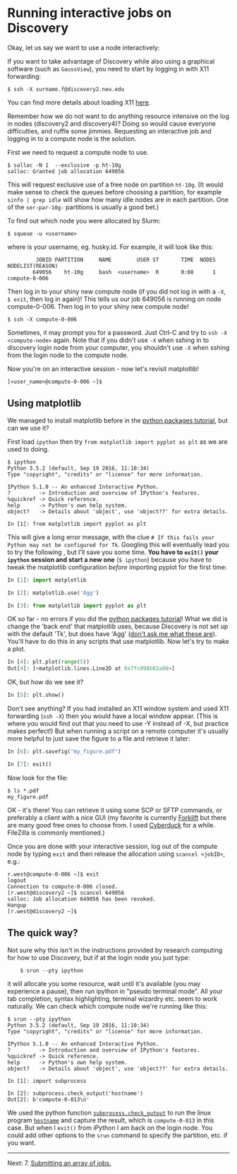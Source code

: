 # Running interactive jobs on Discovery

Okay, let us say we want to use a node interactively:

If you want to take advantage of Discovery while also using a graphical software (such as `GaussView`), you need to start by logging in with X11 forwarding:

	$ ssh -X surname.f@discovery2.neu.edu

You can find more details about loading X11 [here](01-logging-in.md).

Remember how we do not want to do anything resource intensive on the log in nodes (discovery2 and discovery4)?
Doing so would cause everyone difficulties, and ruffle some jimmies.
Requesting an interactive job and logging in to a compute node is the solution.

First we need to request a compute node to use.

	$ salloc -N 1  --exclusive -p ht-10g
	salloc: Granted job allocation 649056

This will request exclusive use of a free node on partition `ht-10g`.
(It would make sense to check the queues before choosing a partition, for example `sinfo | grep idle` will show how many idle nodes are in each partition.
	One of the `ser-par-10g-` partitions is usually a good bet.)

To find out which node you were allocated by Slurm:

	$ squeue -u <username>

where <username> is your username, eg. husky.id.
For example, it will look like this:

	         JOBID PARTITION     NAME        USER ST       TIME  NODES NODELIST(REASON)
	        649056    ht-10g     bash  <username>  R       0:08      1 compute-0-006


Then log in to your shiny new compute node (if you did not log in with a `-X`, `$ exit`, then log in again)!
This tells us our job 649056 is running on node compute-0-006.
Then log in to your shiny new compute node!

	$ ssh -X compute-0-006

Sometimes, it may prompt you for a password. Just Ctrl-C and try to `ssh -X <compute-node>` again.
Note that if you didn't use `-X` when sshing in to discovery login node from your computer, you shouldn't use `-X` when sshing from the login node to the compute node.

Now you're on an interactive session - now let's revisit matplotlib!

	[<user_name>@compute-0-006 ~]$


## Using matplotlib
We managed to install matplotlib before in the [python packages tutorial](04-python-packages.md), but can we use it?

First load `ipython` then try `from matplotlib import pyplot as plt` as we are used to doing.

```
$ ipython
Python 3.5.2 (default, Sep 19 2016, 11:10:34)
Type "copyright", "credits" or "license" for more information.

IPython 5.1.0 -- An enhanced Interactive Python.
?         -> Introduction and overview of IPython's features.
%quickref -> Quick reference.
help      -> Python's own help system.
object?   -> Details about 'object', use 'object??' for extra details.

In [1]: from matplotlib import pyplot as plt
```

This will give a long error message, with the clue `# If this fails your Python may not be configured for Tk`.  Googling this will eventually lead you to try the following
, but I'll save you some time. **You have to `exit()` your `ipython` session and start a new one**  (`$ ipython`) because you have to tweak the matplotlib configuration *before* importing pyplot for the first time:

```python
In [1]: import matplotlib

In [2]: matplotlib.use('Agg')

In [3]: from matplotlib import pyplot as plt
```

OK so far - no errors if you did the [python packages tutorial](04-python-packages.md)!
What we did is change the 'back end' that matplotlib uses, because Discovery is not set up with the default 'Tk', but does have 'Agg' ([don't ask me what these are](http://lmgtfy.com/?q=what+are+Tk+and+Agg)). You'll have to do this in any scripts that use matplotlib. Now let's try to make a plot.

```python
In [4]: plt.plot(range(5))
Out[4]: [<matplotlib.lines.Line2D at 0x7fc098b02a90>]
```

OK, but how do we see it?

```python
In [5]: plt.show()
```

Don't see anything? If you had installed an X11 window system and used X11 forwarding (`ssh -X`) then you would have a local window appear.
(This is where you would find out that you need to use -Y instead of -X, but practice makes perfect!)
But when running a script on a remote computer it's usually more helpful to just save the figure to a file and retrieve it later:

```python
In [6]: plt.savefig("my_figure.pdf")

In [7]: exit()
```

Now look for the file:

```
$ ls *.pdf
my_figure.pdf
```

OK - it's there!  You can retrieve it using some SCP or SFTP commands, or preferably a client with a nice GUI (my favorite is currently [Forklift](http://www.binarynights.com/forklift/) but there are many good free ones to choose from. I used [Cyberduck](https://cyberduck.io/) for a while.
FileZilla is commonly mentioned.)

Once you are done with your interactive session, log out of the compute node
by typing `exit` and then release the allocation using `scancel <jobID>`, e.g.:

```
r.west@compute-0-006 ~]$ exit
logout
Connection to compute-0-006 closed.
[r.west@discovery2 ~]$ scancel 649056
salloc: Job allocation 649056 has been revoked.
Hangup
[r.west@discovery2 ~]$
```

## The quick way?

Not sure why this isn't in the instructions provided by research computing for how to use Discovery, but if at the login node you just type:

		$ srun --pty ipython

it will allocate you some resource, wait until it's available (you may experience a pause), then run ipython in "pseudo terminal mode". All your tab completion, syntax highlighting, terminal wizardry etc. seem to work naturally.
We can check which compute node we're running like this:

```
$ srun --pty ipython
Python 3.5.2 (default, Sep 19 2016, 11:10:34)
Type "copyright", "credits" or "license" for more information.

IPython 5.1.0 -- An enhanced Interactive Python.
?         -> Introduction and overview of IPython's features.
%quickref -> Quick reference.
help      -> Python's own help system.
object?   -> Details about 'object', use 'object??' for extra details.

In [1]: import subprocess

In [2]: subprocess.check_output('hostname')
Out[2]: b'compute-0-013\n'
```

We used the python function [`subprocess.check_output`](https://docs.python.org/3/library/subprocess.html#subprocess.check_output) to run the linux program [`hostname`](https://linux.die.net/man/1/hostname) and capture the result, which is `compute-0-013` in this case. But when I `exit()` from iPython I am back on the login node.  You could add other options to the `srun` command to specify the partition, etc. if you want.

---
Next: 7. [Submitting an array of jobs.](07-arrays.md)
